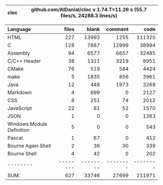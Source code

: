 cloc|github.com/AlDanial/cloc v 1.74  T=11.26 s (55.7 files/s, 24288.3 lines/s)
--- | ---

Language|files|blank|comment|code
:-------|-------:|-------:|-------:|-------:
HTML|227|13993|1255|111320
C|128|7887|12999|38994
Assembly|94|6577|6657|32485
C/C++ Header|38|1311|3219|8951
CMake|76|519|584|4424
make|5|1835|856|3961
Java|12|448|1973|3268
Markdown|4|699|0|2127
CSS|8|251|74|2012
JavaScript|22|81|52|1570
JSON|1|0|0|1363
Windows Module Definition|5|0|0|543
Pascal|1|67|0|412
Bourne Again Shell|2|36|30|339
Bourne Shell|4|42|0|202
--------|--------|--------|--------|--------
SUM:|627|33746|27699|211971
